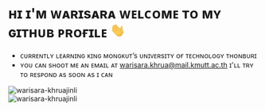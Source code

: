 # ʜɪ ɪ'ᴍ ᴡᴀʀɪsᴀʀᴀ ᴡᴇʟᴄᴏᴍᴇ ᴛᴏ ᴍʏ ɢɪᴛʜᴜʙ ᴘʀᴏғɪʟᴇ <img src="https://raw.githubusercontent.com/ABSphreak/ABSphreak/master/gifs/Hi.gif" width="30px">
- ᴄᴜʀʀᴇɴᴛʟʏ ʟᴇᴀʀɴɪɴɢ ᴋɪɴɢ ᴍᴏɴɢᴋᴜᴛ’s ᴜɴɪᴠᴇʀsɪᴛʏ ᴏғ ᴛᴇᴄʜɴᴏʟᴏɢʏ ᴛʜᴏɴʙᴜʀɪ
- ʏᴏᴜ ᴄᴀɴ sʜᴏᴏᴛ ᴍᴇ ᴀɴ ᴇᴍᴀɪʟ ᴀᴛ warisara.khrua@mail.kmutt.ac.th ɪ'ʟʟ ᴛʀʏ ᴛᴏ ʀᴇsᴘᴏɴᴅ ᴀs sᴏᴏɴ ᴀs ɪ ᴄᴀɴ

<p><img align="left" src="https://github-readme-stats.vercel.app/api/top-langs?username=warisara-khruajinli&show_icons=true&locale=en&layout=compact" alt="warisara-khruajinli" /></p>
<p>&nbsp;<img align="left" src="https://github-readme-stats.vercel.app/api?username=warisara-khruajinli&show_icons=true&locale=en&layout=compact" alt="warisara-khruajinli" width="410" /></p>
<br>
<!--
**warisara-khruajinli/warisara-khruajinli** is a ✨ _special_ ✨ repository because its `README.md` (this file) appears on your GitHub profile.

Here are some ideas to get you started:

- 🔭 I’m currently working on ...
- 🌱 I’m currently learning ...
- 👯 I’m looking to collaborate on ...
- 🤔 I’m looking for help with ...
- 💬 Ask me about ...
- 📫 How to reach me: ...
- 😄 Pronouns: ...
- ⚡ Fun fact: ...
-->
